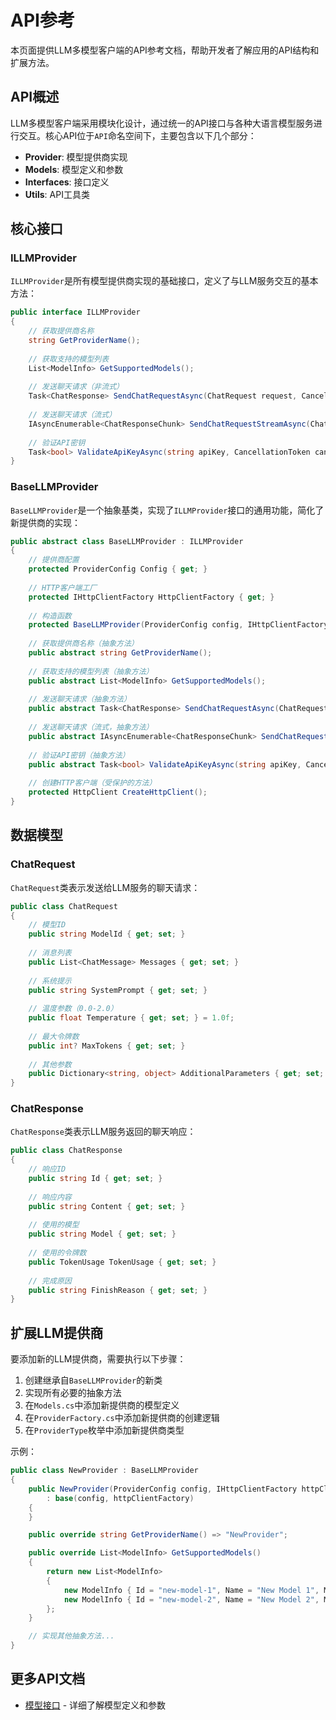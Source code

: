# API参考

本页面提供LLM多模型客户端的API参考文档，帮助开发者了解应用的API结构和扩展方法。

## API概述

LLM多模型客户端采用模块化设计，通过统一的API接口与各种大语言模型服务进行交互。核心API位于`API`命名空间下，主要包含以下几个部分：

- **Provider**: 模型提供商实现
- **Models**: 模型定义和参数
- **Interfaces**: 接口定义
- **Utils**: API工具类

## 核心接口

### ILLMProvider

`ILLMProvider`是所有模型提供商实现的基础接口，定义了与LLM服务交互的基本方法：

```csharp
public interface ILLMProvider
{
    // 获取提供商名称
    string GetProviderName();
    
    // 获取支持的模型列表
    List<ModelInfo> GetSupportedModels();
    
    // 发送聊天请求（非流式）
    Task<ChatResponse> SendChatRequestAsync(ChatRequest request, CancellationToken cancellationToken = default);
    
    // 发送聊天请求（流式）
    IAsyncEnumerable<ChatResponseChunk> SendChatRequestStreamAsync(ChatRequest request, CancellationToken cancellationToken = default);
    
    // 验证API密钥
    Task<bool> ValidateApiKeyAsync(string apiKey, CancellationToken cancellationToken = default);
}
```

### BaseLLMProvider

`BaseLLMProvider`是一个抽象基类，实现了`ILLMProvider`接口的通用功能，简化了新提供商的实现：

```csharp
public abstract class BaseLLMProvider : ILLMProvider
{
    // 提供商配置
    protected ProviderConfig Config { get; }
    
    // HTTP客户端工厂
    protected IHttpClientFactory HttpClientFactory { get; }
    
    // 构造函数
    protected BaseLLMProvider(ProviderConfig config, IHttpClientFactory httpClientFactory);
    
    // 获取提供商名称（抽象方法）
    public abstract string GetProviderName();
    
    // 获取支持的模型列表（抽象方法）
    public abstract List<ModelInfo> GetSupportedModels();
    
    // 发送聊天请求（抽象方法）
    public abstract Task<ChatResponse> SendChatRequestAsync(ChatRequest request, CancellationToken cancellationToken = default);
    
    // 发送聊天请求（流式，抽象方法）
    public abstract IAsyncEnumerable<ChatResponseChunk> SendChatRequestStreamAsync(ChatRequest request, CancellationToken cancellationToken = default);
    
    // 验证API密钥（抽象方法）
    public abstract Task<bool> ValidateApiKeyAsync(string apiKey, CancellationToken cancellationToken = default);
    
    // 创建HTTP客户端（受保护的方法）
    protected HttpClient CreateHttpClient();
}
```

## 数据模型

### ChatRequest

`ChatRequest`类表示发送给LLM服务的聊天请求：

```csharp
public class ChatRequest
{
    // 模型ID
    public string ModelId { get; set; }
    
    // 消息列表
    public List<ChatMessage> Messages { get; set; }
    
    // 系统提示
    public string SystemPrompt { get; set; }
    
    // 温度参数（0.0-2.0）
    public float Temperature { get; set; } = 1.0f;
    
    // 最大令牌数
    public int? MaxTokens { get; set; }
    
    // 其他参数
    public Dictionary<string, object> AdditionalParameters { get; set; }
}
```

### ChatResponse

`ChatResponse`类表示LLM服务返回的聊天响应：

```csharp
public class ChatResponse
{
    // 响应ID
    public string Id { get; set; }
    
    // 响应内容
    public string Content { get; set; }
    
    // 使用的模型
    public string Model { get; set; }
    
    // 使用的令牌数
    public TokenUsage TokenUsage { get; set; }
    
    // 完成原因
    public string FinishReason { get; set; }
}
```

## 扩展LLM提供商

要添加新的LLM提供商，需要执行以下步骤：

1. 创建继承自`BaseLLMProvider`的新类
2. 实现所有必要的抽象方法
3. 在`Models.cs`中添加新提供商的模型定义
4. 在`ProviderFactory.cs`中添加新提供商的创建逻辑
5. 在`ProviderType`枚举中添加新提供商类型

示例：

```csharp
public class NewProvider : BaseLLMProvider
{
    public NewProvider(ProviderConfig config, IHttpClientFactory httpClientFactory)
        : base(config, httpClientFactory)
    {
    }

    public override string GetProviderName() => "NewProvider";

    public override List<ModelInfo> GetSupportedModels()
    {
        return new List<ModelInfo>
        {
            new ModelInfo { Id = "new-model-1", Name = "New Model 1", MaxTokens = 4096 },
            new ModelInfo { Id = "new-model-2", Name = "New Model 2", MaxTokens = 8192 }
        };
    }

    // 实现其他抽象方法...
}
```

## 更多API文档

- [模型接口](./models.md) - 详细了解模型定义和参数 